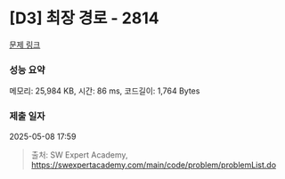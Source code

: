 # [D3] 최장 경로 - 2814 

[문제 링크](https://swexpertacademy.com/main/code/problem/problemDetail.do?contestProbId=AV7GOPPaAeMDFAXB) 

### 성능 요약

메모리: 25,984 KB, 시간: 86 ms, 코드길이: 1,764 Bytes

### 제출 일자

2025-05-08 17:59



> 출처: SW Expert Academy, https://swexpertacademy.com/main/code/problem/problemList.do